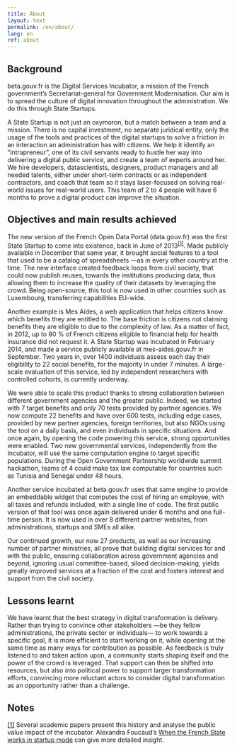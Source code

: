```yaml
---
title: About
layout: text
permalink: /en/about/
lang: en
ref: about
---
```


## Background

beta.gouv.fr is the Digital Services Incubator, a mission of the French government’s Secretariat-general for Government Modernisation. Our aim is to spread the culture of digital innovation throughout the administration. We do this through State Startups.

A State Startup is not just an oxymoron, but a match between a team and a mission. There is no capital investment, no separate juridical entity, only the usage of the tools and practices of the digital startups to solve a friction in an interaction an administration has with citizens. We help it identify an “intrapreneur”, one of its civil servants ready to hustle her way into delivering a digital public service, and create a team of experts around her. We hire developers, datascientists, designers, product managers and all needed talents, either under short-term contracts or as independent contractors, and coach that team so it stays laser-focused on solving real-world issues for real-world users. This team of 2 to 4 people will have 6 months to prove a digital product can improve the situation.

## Objectives and main results achieved

The new version of the French Open Data Portal (data.gouv.fr) was the first State Startup to come into existence, back in June of 2013<sup><a href="#fn1" id="r1">[1]</a></sup>. Made publicly available in December that same year, it brought social features to a tool that used to be a catalog of spreadsheets —as in every other country at the time. The new interface created feedback loops from civil society, that could now publish reuses, towards the institutions producing data, thus allowing them to increase the quality of their datasets by leveraging the crowd. Being open-source, this tool is now used in other countries such as Luxembourg, transferring capabilities EU-wide.

Another example is Mes Aides, a web application that helps citizens know which benefits they are entitled to. The base friction is citizens not claiming benefits they are eligible to due to the complexity of law. As a matter of fact, in 2012, up to 80 % of French citizens eligible to financial help for health insurance did not request it. A State Startup was incubated in February 2014, and made a service publicly available at mes-aides.gouv.fr in September. Two years in, over 1400 individuals assess each day their eligibility to 22 social benefits, for the majority in under 7 minutes. A large-scale evaluation of this service, led by independent researchers with controlled cohorts, is currently underway.

We were able to scale this product thanks to strong collaboration between different government agencies and the greater public. Indeed, we started with 7 target benefits and only 70 tests provided by partner agencies. We now compute 22 benefits and have over 600 tests, including edge cases, provided by new partner agencies, foreign territories, but also NGOs using the tool on a daily basis, and even individuals in specific situations. And once again, by opening the code powering this service, strong opportunities were enabled. Two new governmental services, independently from the Incubator, will use the same computation engine to target specific populations. During the Open Government Partnership worldwide summit hackathon, teams of 4 could make tax law computable for countries such as Tunisia and Senegal under 48 hours.

Another service incubated at beta.gouv.fr uses that same engine to provide an embeddable widget that computes the cost of hiring an employee, with all taxes and refunds included, with a single line of code. The first public version of that tool was once again delivered under 6 months and one full-time person. It is now used in over 8 different partner websites, from administrations, startups and SMEs all alike.

Our continued growth, our now 27 products, as well as our increasing number of partner ministries, all prove that building digital services for and with the public, ensuring collaboration across government agencies and beyond, ignoring usual committee-based, siloed decision-making, yields greatly improved services at a fraction of the cost and fosters interest and support from the civil society.

## Lessons learnt

We have learnt that the best strategy in digital transformation is delivery. Rather than trying to convince other stakeholders —be they fellow administrations, the private sector or individuals— to work towards a specific goal, it is more efficient to start working on it, while opening at the same time as many ways for contribution as possible. As feedback is truly listened to and taken action upon, a community starts shaping itself and the power of the crowd is leveraged. That support can then be shifted into resources, but also into political power to support larger transformation efforts, convincing more reluctant actors to consider digital transformation as an opportunity rather than a challenge.


## Notes

<span id="fn1"><a href="#r1">[1]</a></span> Several academic papers present this history and analyse the public value impact of the incubator. Alexandra Foucaud’s [When the French State works in startup mode](https://raw.github.com/wiki/sgmap/beta.gouv.fr/files/StateStartups-Foucaud.pdf) can give more detailed insight.
